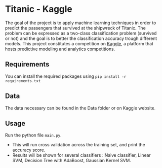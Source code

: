 # Titanic - Kaggle 

The goal of the project is to apply machine learning techniques in order to predict the passengers that survived at the shipwreck of Titanic. The problem can be expressed as a two-class classification problem (survived or not) and the goal is to better the classification accuracy trough different models.
This project constitutes a competition on [Kaggle](https://www.kaggle.com/), a platform that hosts predictive modeling and analytics competitions.

## Requirements
You can install the required packages using `pip install -r requirements.txt`

## Data
The data necessary can be found in the Data folder or on Kaggle website.

## Usage
 Run the python file `main.py`.
 * This will run cross validation across the training set, and print the accuracy score.
 * Results will be shown for several classifiers : Naive classifier, Linear SVM, Decision Tree with AdaBoost, Gaussian Kernel SVM.


